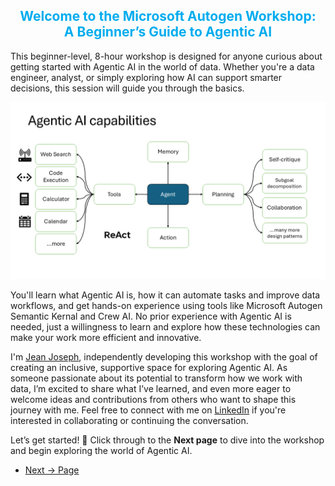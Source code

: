 <div align="center" style="color:#00acee">
  <h2>Welcome to the Microsoft Autogen Workshop:<br>A Beginner’s Guide to Agentic AI</h2>
</div>

This beginner-level, 8-hour workshop is designed for anyone curious about getting started with Agentic AI in the world of data. Whether you're a data engineer, analyst, or simply exploring how AI can support smarter decisions, this session will guide you through the basics. 

![](../docs/images/autogen-live-session.png)

You'll learn what Agentic AI is, how it can automate tasks and improve data workflows, and get hands-on experience using tools like Microsoft Autogen Semantic Kernal and Crew AI. No prior experience with Agentic AI is needed, just a willingness to learn and explore how these technologies can make your work more efficient and innovative.

I'm [Jean Joseph](https://datadrivencommunity.com/About-Jean-Joseph.html), independently developing this workshop with the goal of creating an inclusive, supportive space for exploring Agentic AI. As someone passionate about its potential to transform how we work with data, I’m excited to share what I’ve learned, and even more eager to welcome ideas and contributions from others who want to shape this journey with me. Feel free to connect with me on [LinkedIn](https://www.linkedin.com/in/jeandjoseph/) if you're interested in collaborating or continuing the conversation.

Let’s get started! 🌟 Click through to the **Next page** to dive into the workshop and begin exploring the world of Agentic AI.

- [Next → Page](../docs/pages/EnvConfiguration.md)
